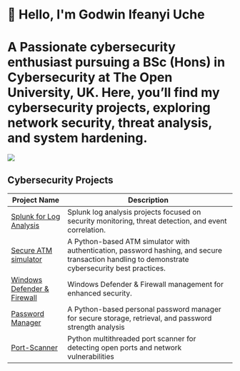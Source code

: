 # 👋 Hello, I'm Godwin Ifeanyi Uche


# A Passionate cybersecurity enthusiast pursuing a BSc (Hons) in Cybersecurity at The Open University, UK.  Here, you’ll find my cybersecurity projects, exploring network security, threat analysis, and system hardening.
<a href="https://www.linkedin.com/in/godwin-ifeanyi-uche/"><img src="https://img.shields.io/badge/-LinkedIn-0072b1?&style=for-the-badge&logo=linkedin&logoColor=white" /></a>


##  Cybersecurity Projects

| Project Name                                         | Description                                                   |
|------------------------------------------------------|---------------------------------------------------------------|
| [Splunk for Log Analysis](https://github.com/Godwingithubpage/Splunk-SIEM-Log-Analysis-Projects)                 | Splunk log analysis projects focused on security monitoring, threat detection, and event correlation.      |
| [Secure ATM simulator](https://github.com/Godwingithubpage/Secure-ATM-Machine-Simulator)     | A Python-based ATM simulator with authentication, password hashing, and secure transaction handling to demonstrate cybersecurity best practices.
| [Windows Defender & Firewall](https://github.com/Godwingithubpage/Secure-ATM-Machine-Simulator)     | Windows Defender & Firewall management for enhanced security.
| [Password Manager](https://github.com/Godwingithubpage/Password-Manager)     | A Python-based personal password manager for secure storage, retrieval, and password strength analysis
| [Port-Scanner](https://github.com/Godwingithubpage/Basic-Port-Scanner)     | Python multithreaded port scanner for detecting open ports and network vulnerabilities
